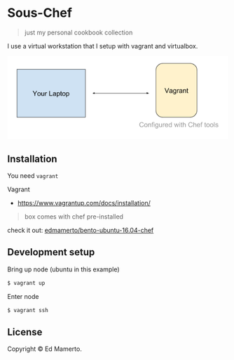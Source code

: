 # Sous-Chef
> just my personal cookbook collection

I use a virtual workstation that I setup with vagrant and virtualbox.

![simple chef architecture](simple-chef.png)

## Installation
You need `vagrant` 

Vagrant
- https://www.vagrantup.com/docs/installation/

>box comes with chef pre-installed

check it out: [edmamerto/bento-ubuntu-16.04-chef](https://app.vagrantup.com/edmamerto/boxes/bento-ubuntu-16.04-chef)

## Development setup

Bring up node (ubuntu in this example)

```bash
$ vagrant up
```
Enter node
```bash
$ vagrant ssh
```

## License
Copyright © Ed Mamerto.
